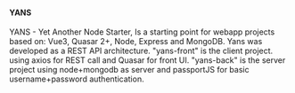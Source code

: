 #### YANS
YANS - Yet Another Node Starter, Is a starting point for webapp projects based on: Vue3, Quasar 2+, Node, Express and MongoDB.
Yans was developed as a REST API architecture. "yans-front" is the client project. using axios for REST call and Quasar for front UI.
"yans-back" is the server project using node+mongodb as server and passportJS for basic username+password authentication.
